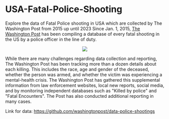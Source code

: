 # USA-Fatal-Police-Shooting
Explore the data of Fatal Police shooting in USA which are collected by The Washington Post from 2015 up until 2023
Since Jan. 1, 2015, [The Washington Post](https://www.washingtonpost.com/) has been compiling a database of every fatal shooting in the US by a police officer in the line of duty.

<center><img src=https://i.imgur.com/sX3K62b.png></center>

While there are many challenges regarding data collection and reporting, The Washington Post has been tracking more than a dozen details about each killing. This includes the race, age and gender of the deceased, whether the person was armed, and whether the victim was experiencing a mental-health crisis. The Washington Post has gathered this supplemental information from law enforcement websites, local new reports, social media, and by monitoring independent databases such as "Killed by police" and "Fatal Encounters". The Post has also conducted additional reporting in many cases.

Link for data: https://github.com/washingtonpost/data-police-shootings
